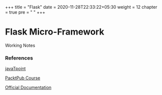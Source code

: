 +++
title = "Flask"
date =  2020-11-28T22:33:22+05:30
weight = 12
chapter = true
pre = "<i class='devicon-flask-original'></i> "
+++

# Flask Micro-Framework
Working Notes

### References
[javaTpoint](https://www.javatpoint.com/flask-tutorial)

[PacktPub Course](https://www.packtpub.com/product/the-ultimate-flask-course-video/9781839219924)

[Official Documentation](https://flask.palletsprojects.com/en/1.1.x/quickstart/)